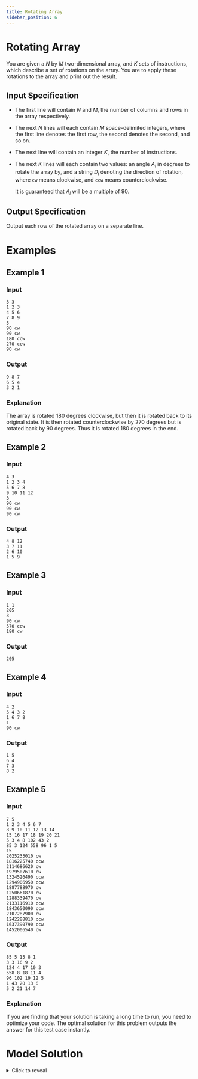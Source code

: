 ```yaml
---
title: Rotating Array
sidebar_position: 6
---
```


# Rotating Array

You are given a $N$ by $M$ two-dimensional array, and $K$ sets of instructions, which describe a set of rotations on the array.
You are to apply these rotations to the array and print out the result.

## Input Specification

- The first line will contain $N$ and $M$, the number of columns and rows in the array respectively.
- The next $N$ lines will each contain $M$ space-delimited integers, where the first line denotes the first row, the second denotes the second, and so on.
- The next line will contain an integer $K$, the number of instructions.
- The next $K$ lines will each contain two values: an angle $A_i$ in degrees to rotate the array by, and a string $D_i$ denoting the direction of rotation,
  where `cw` means clockwise, and `ccw` means counterclockwise.

  It is guaranteed that $A_i$ will be a multiple of $90$.

## Output Specification

Output each row of the rotated array on a separate line.

# Examples

## Example 1

### Input

```
3 3
1 2 3
4 5 6
7 8 9
5
90 cw
90 cw
180 ccw
270 ccw
90 cw
```

### Output

```
9 8 7
6 5 4
3 2 1
```

### Explanation

The array is rotated $180$ degrees clockwise, but then it is rotated back to its original state.
It is then rotated counterclockwise by $270$ degrees but is rotated back by $90$ degrees.
Thus it is rotated $180$ degrees in the end.

## Example 2

### Input

```
4 3
1 2 3 4
5 6 7 8
9 10 11 12
3
90 cw
90 cw
90 cw
```

### Output

```
4 8 12
3 7 11
2 6 10
1 5 9
```

## Example 3

### Input

```
1 1
205
3
90 cw
570 ccw
180 cw
```

### Output

```
205
```

## Example 4

### Input

```
4 2
5 4 3 2
1 6 7 8
1
90 cw
```

### Output

```
1 5
6 4
7 3
8 2
```

## Example 5

### Input

```
7 5
1 2 3 4 5 6 7
8 9 10 11 12 13 14
15 16 17 18 19 20 21
5 3 4 8 102 43 2
85 3 124 558 96 1 5
15
2025233010 cw
1816225740 ccw
2114686620 cw
1979507610 cw
1324526490 ccw
1294906950 ccw
1887788970 cw
1250661870 cw
1288339470 cw
2133116910 ccw
1843650090 ccw
2107287900 cw
1242288810 ccw
1637390790 ccw
1452006540 cw
```

### Output

```
85 5 15 8 1
3 3 16 9 2
124 4 17 10 3
558 8 18 11 4
96 102 19 12 5
1 43 20 13 6
5 2 21 14 7
```

### Explanation

If you are finding that your solution is taking a long time to run, you need to optimize your code.
The optimal solution for this problem outputs the answer for this test case instantly.

# Model Solution

<details><summary>Click to reveal</summary>
<p>

We begin by considering how to apply a $90\degree$ clockwise rotation to a matrix.

When dealing with transformations on matrices, it is often good to begin by considering an example matrix and seeing where different elements go:

$$
  \left[ {\begin{array}{cc}
    1 & 2 & 3 \\
    4 & 5 & 6 \\
    7 & 8 & 9 \\
  \end{array} } \right]
$$

After rotating the above matrix $90\degree$ clockwise, we obtain:

$$
  \left[ {\begin{array}{cc}
    7 & 4 & 1 \\
    8 & 5 & 2 \\
    9 & 6 & 3 \\
  \end{array} } \right]
$$

Immediately, some patterns should become obvious just from looking at this.
In particular, we see that the first row has became the last column, the second row the second column, and the third row the first column.

Based on this insight, it is trivial to write a procedure that rotates an input matrix $90\degree$ clockwise:

```py
def rot90(matrix):
    m, n = len(matrix), len(matrix[0])
    rot = [[0] * m for _ in range(n)]
    for i in range(m):
        for j in range(n):
            rot[j][-i - 1] = matrix[i][j]
    return rot
```

**Lemma 1:** An arbitrary rotation on a matrix can be equivalently expressed as a repeated application of a $90\degree$ clockwise rotation.

**Proof:** The proof for this is trivial. Below we provide two representative examples:

- A clockwise rotation of $180\degree$ is equivalent to two $90\degree$ clockwise rotations.
- A counterclockwise rotation of $90\degree$ is equivalent to a clockwise rotation of $270\degree$ and is therefore equivalent to three $90\degree$ clockwise rotations.

---

**Lemma 2:** Rotating a matrix by $N\degree$ is equivalent to rotating it by $(N \mod 360)\degree$.

**Proof:** Trivial. An intuitive explanation is that rotating the matrix $360\degree$ has no effect, and thus any full rotations can be discarded.

---

Putting together this information we obtain the following solution:

```py
def rot90(matrix):
    m, n = len(matrix), len(matrix[0])
    rot = [[0] * m for _ in range(n)]
    for i in range(m):
        for j in range(n):
            rot[j][-i - 1] = matrix[i][j]
    return rot

n, m = map(int, input().split())
matrix = [list(map(int, input().split())) for _ in range(m)]
k = int(input())
total_rots = 0
for _ in range(k):
    deg, typ = input().split()
    rots = (int(deg) // 90) % 360
    if typ == "ccw":
        rots = 4 - rots # 1 rotation counterclockwise = 3 rotations clockwise, and so on
    total_rots = (total_rots + rots) % 4

for _ in range(total_rots):
    matrix = rot90(matrix)
print("\n".join(" ".join(map(str, row)) for row in matrix))
```

**Time Complexity:** $O(K + NM)$ -- we process each rotation in $O(1)$ by deferring the actual rotations until the end. Since we operate on rotations modulo $4$, there are at most $3$ rotations to apply leading to $O(NM)$ work performing the actual rotations at the end.

</p>
</details>
